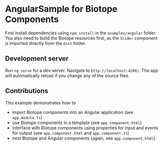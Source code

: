 # AngularSample for Biotope Components

First install dependencies using `npm install` in the `examples/angular` folder. You also need to build the Biotope resources first, as 
the `Slider` component is imported directly from the `dist` folder.

## Development server

Run `ng serve` for a dev server. Navigate to `http://localhost:4200/`. The app will automatically reload if you change any of the source files.


## Contributions

This example demonstrates how to

- import Biotope components into an Angular application (see `app.module.ts`)
- use Biotope components in a template (see `app.component.html`)
- interface with Biotope components using properties for input and events for output (see `app.component.html` and `app.component.ts`)
- nest Biotope and Angular components (again, see `app.component.html`). 
